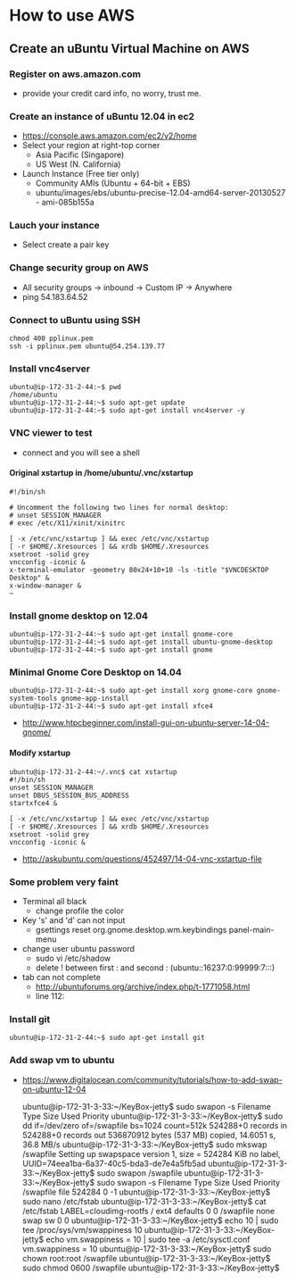
# How to use AWS

## Create an uBuntu Virtual Machine on AWS

### Register on aws.amazon.com
* provide your credit card info, no worry, trust me.

### Create an instance of uBuntu 12.04 in ec2
* https://console.aws.amazon.com/ec2/v2/home
* Select your region at right-top corner
  - Asia Pacific (Singapore)
  - US West (N. California)
* Launch Instance (Free tier only)
  - Community AMIs (Ubuntu + 64-bit + EBS)
  - ubuntu/images/ebs/ubuntu-precise-12.04-amd64-server-20130527 - ami-085b155a

### Lauch your instance
* Select create a pair key

### Change security group on AWS
* All security groups -> inbound -> Custom IP -> Anywhere 
* ping 54.183.64.52

### Connect to uBuntu using SSH
    chmod 400 pplinux.pem 
    ssh -i pplinux.pem ubuntu@54.254.139.77

### Install vnc4server
    ubuntu@ip-172-31-2-44:~$ pwd
    /home/ubuntu
    ubuntu@ip-172-31-2-44:~$ sudo apt-get update
    ubuntu@ip-172-31-2-44:~$ sudo apt-get install vnc4server -y

### VNC viewer to test
* connect and you will see a shell

#### Original xstartup in /home/ubuntu/.vnc/xstartup
    #!/bin/sh
    
    # Uncomment the following two lines for normal desktop:
    # unset SESSION_MANAGER
    # exec /etc/X11/xinit/xinitrc
    
    [ -x /etc/vnc/xstartup ] && exec /etc/vnc/xstartup
    [ -r $HOME/.Xresources ] && xrdb $HOME/.Xresources
    xsetroot -solid grey
    vncconfig -iconic &
    x-terminal-emulator -geometry 80x24+10+10 -ls -title "$VNCDESKTOP Desktop" &
    x-window-manager &
    ~           
    
### Install gnome desktop on 12.04
    ubuntu@ip-172-31-2-44:~$ sudo apt-get install gnome-core
    ubuntu@ip-172-31-2-44:~$ sudo apt-get install ubuntu-gnome-desktop 
    ubuntu@ip-172-31-2-44:~$ sudo apt-get install gnome
    
### Minimal Gnome Core Desktop on 14.04
    ubuntu@ip-172-31-2-44:~$ sudo apt-get install xorg gnome-core gnome-system-tools gnome-app-install
    ubuntu@ip-172-31-2-44:~$ sudo apt-get install xfce4

* http://www.htpcbeginner.com/install-gui-on-ubuntu-server-14-04-gnome/

#### Modify xstartup
    ubuntu@ip-172-31-2-44:~/.vnc$ cat xstartup
    #!/bin/sh
    unset SESSION_MANAGER
    unset DBUS_SESSION_BUS_ADDRESS
    startxfce4 &
    
    [ -x /etc/vnc/xstartup ] && exec /etc/vnc/xstartup
    [ -r $HOME/.Xresources ] && xrdb $HOME/.Xresources
    xsetroot -solid grey
    vncconfig -iconic &

* http://askubuntu.com/questions/452497/14-04-vnc-xstartup-file

### Some problem very faint
* Terminal all black
    - change profile the color
* Key 's' and 'd' can not input
    - gsettings reset org.gnome.desktop.wm.keybindings panel-main-menu
* change user ubuntu password
    - sudo vi /etc/shadow  
    - delete ! between first : and second :    (ubuntu::16237:0:99999:7:::)
* tab can not complete
    - http://ubuntuforums.org/archive/index.php/t-1771058.html
    - line 112:       <property name="&lt;Super&gt;Tab" type="empty"/>

### Install git
    ubuntu@ip-172-31-2-44:~$ sudo apt-get install git

### Add swap vm to ubuntu
* https://www.digitalocean.com/community/tutorials/how-to-add-swap-on-ubuntu-12-04

    ubuntu@ip-172-31-3-33:~/KeyBox-jetty$ sudo swapon -s
    Filename				Type		Size	Used	Priority
    ubuntu@ip-172-31-3-33:~/KeyBox-jetty$ sudo dd if=/dev/zero of=/swapfile bs=1024 count=512k
    524288+0 records in
    524288+0 records out
    536870912 bytes (537 MB) copied, 14.6051 s, 36.8 MB/s
    ubuntu@ip-172-31-3-33:~/KeyBox-jetty$ sudo mkswap /swapfile
    Setting up swapspace version 1, size = 524284 KiB
    no label, UUID=74eea1ba-6a37-40c5-bda3-de7e4a5fb5ad
    ubuntu@ip-172-31-3-33:~/KeyBox-jetty$ sudo swapon /swapfile
    ubuntu@ip-172-31-3-33:~/KeyBox-jetty$ sudo swapon -s
    Filename				Type		Size	Used	Priority
    /swapfile                               file		524284	0	-1
    ubuntu@ip-172-31-3-33:~/KeyBox-jetty$ sudo nano /etc/fstab
    ubuntu@ip-172-31-3-33:~/KeyBox-jetty$ cat /etc/fstab
    LABEL=cloudimg-rootfs	/	 ext4	defaults	0 0
    /swapfile       none    swap    sw      0       0 
    ubuntu@ip-172-31-3-33:~/KeyBox-jetty$ echo 10 | sudo tee /proc/sys/vm/swappiness
    10
    ubuntu@ip-172-31-3-33:~/KeyBox-jetty$ echo vm.swappiness = 10 | sudo tee -a /etc/sysctl.conf
    vm.swappiness = 10
    ubuntu@ip-172-31-3-33:~/KeyBox-jetty$ sudo chown root:root /swapfile 
    ubuntu@ip-172-31-3-33:~/KeyBox-jetty$ sudo chmod 0600 /swapfile
    ubuntu@ip-172-31-3-33:~/KeyBox-jetty$ 

